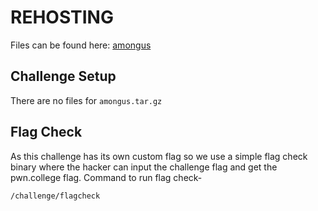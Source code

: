 # REHOSTING

Files can be found here: [amongus](https://2022.angstromctf.com/challenges)

## Challenge Setup
There are no files for `amongus.tar.gz`

## Flag Check

As this challenge has its own custom flag so we use a simple flag check binary where the hacker can input the challenge flag and get the pwn.college flag. Command to run flag check-
```
/challenge/flagcheck
```

